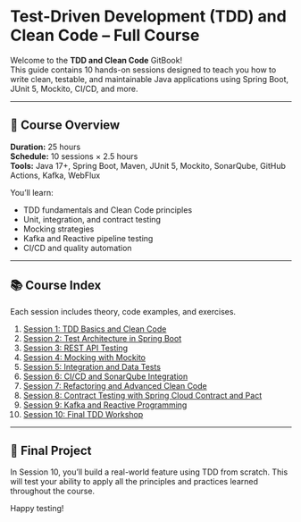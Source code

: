 # Test-Driven Development (TDD) and Clean Code – Full Course

Welcome to the **TDD and Clean Code** GitBook!  
This guide contains 10 hands-on sessions designed to teach you how to write clean, testable, and maintainable Java applications using Spring Boot, JUnit 5, Mockito, CI/CD, and more.

---

## 📘 Course Overview

**Duration:** 25 hours  
**Schedule:** 10 sessions × 2.5 hours  
**Tools:** Java 17+, Spring Boot, Maven, JUnit 5, Mockito, SonarQube, GitHub Actions, Kafka, WebFlux

You’ll learn:
- TDD fundamentals and Clean Code principles
- Unit, integration, and contract testing
- Mocking strategies
- Kafka and Reactive pipeline testing
- CI/CD and quality automation

---

## 📚 Course Index

Each session includes theory, code examples, and exercises.

1. [Session 1: TDD Basics and Clean Code](session-01.md)
2. [Session 2: Test Architecture in Spring Boot](session-02.md)
3. [Session 3: REST API Testing](session-03.md)
4. [Session 4: Mocking with Mockito](session-04.md)
5. [Session 5: Integration and Data Tests](session-05.md)
6. [Session 6: CI/CD and SonarQube Integration](session-06.md)
7. [Session 7: Refactoring and Advanced Clean Code](session-07.md)
8. [Session 8: Contract Testing with Spring Cloud Contract and Pact](session-08.md)
9. [Session 9: Kafka and Reactive Programming](session-09.md)
10. [Session 10: Final TDD Workshop](session-10.md)

---

## 🚀 Final Project

In Session 10, you’ll build a real-world feature using TDD from scratch. This will test your ability to apply all the principles and practices learned throughout the course.

Happy testing!
